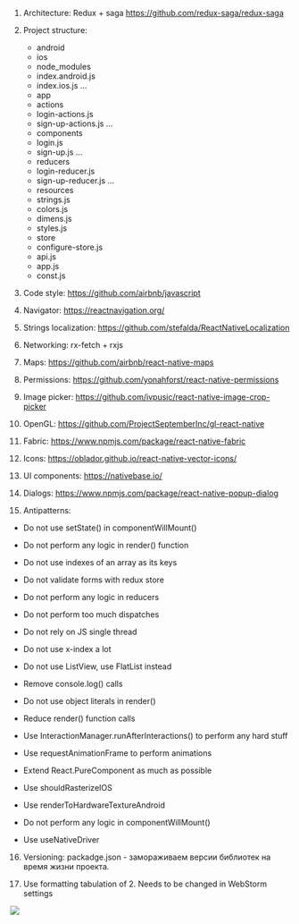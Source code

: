 1. Architecture: Redux + saga https://github.com/redux-saga/redux-saga

2. Project structure:

   - android
   - ios
   - node_modules
   - index.android.js
   - index.ios.js
   …
   - app
    - actions
     - login-actions.js
     - sign-up-actions.js
     …
    - components
     - login.js
     - sign-up.js
     …
    - reducers
     - login-reducer.js
     - sign-up-reducer.js
     …
    - resources
     - strings.js
     - colors.js
     - dimens.js
     - styles.js
    - store
     - configure-store.js
    - api.js
    - app.js
    - const.js

3. Code style: https://github.com/airbnb/javascript

4. Navigator: https://reactnavigation.org/

5. Strings localization: https://github.com/stefalda/ReactNativeLocalization

6. Networking: rx-fetch + rxjs

7. Maps: https://github.com/airbnb/react-native-maps

8. Permissions: https://github.com/yonahforst/react-native-permissions

9. Image picker: https://github.com/ivpusic/react-native-image-crop-picker

10. OpenGL: https://github.com/ProjectSeptemberInc/gl-react-native

11. Fabric: https://www.npmjs.com/package/react-native-fabric

12. Icons: https://oblador.github.io/react-native-vector-icons/

13. UI components: https://nativebase.io/

14. Dialogs: https://www.npmjs.com/package/react-native-popup-dialog

15. Antipatterns:
  - Do not use setState() in componentWillMount()

  - Do not perform any logic in render() function

  - Do not use indexes of an array as its keys

  - Do not validate forms with redux store

  - Do not perform any logic in reducers

  - Do not perform too much dispatches

  - Do not rely on JS single thread

  - Do not use x-index a lot

  - Do not use ListView, use FlatList instead

  - Remove console.log() calls

  - Do not use object literals in render()

  - Reduce render() function calls

  - Use InteractionManager.runAfterInteractions() to perform any hard stuff

  - Use requestAnimationFrame to perform animations

  - Extend React.PureComponent as much as possible

  - Use shouldRasterizeIOS

  - Use renderToHardwareTextureAndroid

  - Do not perform any logic in componentWillMount()

  - Use useNativeDriver
16. Versioning: packadge.json - замораживаем версии библиотек на время жизни проекта.

17. Use formatting tabulation of 2. Needs to be changed in WebStorm settings

![](https://lh6.googleusercontent.com/05rcRv9E2RN1emBzVDOQEdrj_YSe1Jj90ILoCgOyUms73JPcO9qWcTy0CGg-d_o-AHMbYB2w_pId_9_b5E7UV3kTcuUtFMA6gHTBDRZ2_YUug26aFSVx-9nnU70-QU6XMm1TAjJN)

